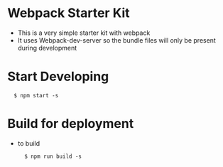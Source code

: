 # Webpack Starter Kit
- This is a very simple starter kit with webpack
- It uses Webpack-dev-server so the bundle files will only be present during development


# Start Developing
  ~~~
    $ npm start -s
  ~~~


# Build for deployment
- to build
  ~~~
    $ npm run build -s
  ~~~
